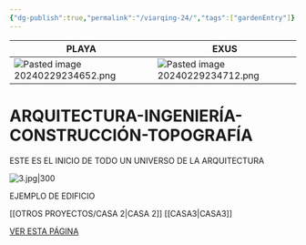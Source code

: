 ```yaml
---
{"dg-publish":true,"permalink":"/viarqing-24/","tags":["gardenEntry"]}
---
```


| PLAYA | EXUS |
| --- | --- |
| ![Pasted image 20240229234652.png](/img/user/Pasted%20image%2020240229234652.png) | ![Pasted image 20240229234712.png](/img/user/Pasted%20image%2020240229234712.png) |


<div class="transclusion internal-embed is-loaded"><div class="markdown-embed">





</div></div>


# ARQUITECTURA-INGENIERÍA-CONSTRUCCIÓN-TOPOGRAFÍA

ESTE ES EL INICIO DE TODO UN UNIVERSO DE LA ARQUITECTURA



![3.jpg|300](/img/user/3.jpg)

EJEMPLO DE EDIFICIO

[[OTROS PROYECTOS/CASA 2\|CASA 2]]
[[CASA3\|CASA3]]

[VER ESTA PÁGINA](https://n9.cl/qfkvj)


<div class="transclusion internal-embed is-loaded"><div class="markdown-embed">





</div></div>


